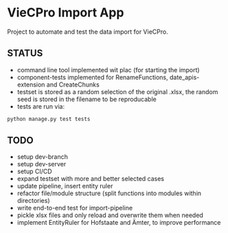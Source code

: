 # VieCPro Import App

Project to automate and test the data import for VieCPro.


## STATUS 

- command line tool implemented wit plac (for starting the import)
- component-tests implemented for RenameFunctions, date_apis-extension and
    CreateChunks
- testset is stored as a random selection of the original .xlsx, the random seed
    is stored in the filename to be reproducable
- tests are run via:

~~~bash 
python manage.py test tests
~~~

## TODO

- setup dev-branch 
- setup dev-server
- setup CI/CD
- expand testset with more and better selected cases
- update pipeline, insert entity ruler
- refactor file/module structure (split functions into modules within directories)
- write end-to-end test for import-pipeline
- pickle xlsx files and only reload and overwrite them when needed
- implement EntityRuler for Hofstaate and Ämter, to improve performance
